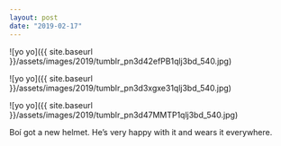 ```yaml
---
layout: post
date: "2019-02-17"
---
```


![yo yo]({{ site.baseurl }}/assets/images/2019/tumblr_pn3d42efPB1qlj3bd_540.jpg)

![yo yo]({{ site.baseurl }}/assets/images/2019/tumblr_pn3d3xgxe31qlj3bd_540.jpg)

![yo yo]({{ site.baseurl }}/assets/images/2019/tumblr_pn3d47MMTP1qlj3bd_540.jpg)

Boí got a new helmet. He’s very happy with it and wears it everywhere.
